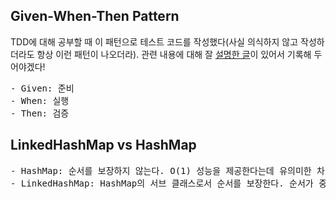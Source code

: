 <h2>Given-When-Then Pattern</h2>

TDD에 대해 공부할 때 이 패턴으로 테스트 코드를 작성했다(사실 의식하지 않고 작성하더라도 항상 이런 패턴이 나오더라). 관련 내용에 대해 잘 [설명한 글](https://martinfowler.com/bliki/GivenWhenThen.html)이 있어서 기록해 두어야겠다!

<pre>
- Given: 준비
- When: 실행
- Then: 검증
</pre>

<h2>LinkedHashMap vs HashMap</h2>

<pre>
- HashMap: 순서를 보장하지 않는다. O(1) 성능을 제공한다는데 유의미한 차이가 있는지는 판단하기 어렵다.
- LinkedHashMap: HashMap의 서브 클래스로서 순서를 보장한다. 순서가 중요한 데이터를 저장할 땐 LinkedHashMap을 사용하는 것이 좋겠다.
</pre>